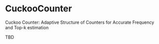 # CuckooCounter
Cuckoo Counter: Adaptive Structure of Counters for Accurate Frequency and Top-k estimation

TBD
